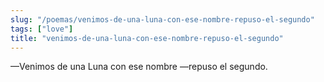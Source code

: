 ```yaml
---
slug: "/poemas/venimos-de-una-luna-con-ese-nombre-repuso-el-segundo"
tags: ["love"]
title: "venimos-de-una-luna-con-ese-nombre-repuso-el-segundo"
---
```

—Venimos de una Luna con ese nombre —repuso el segundo.